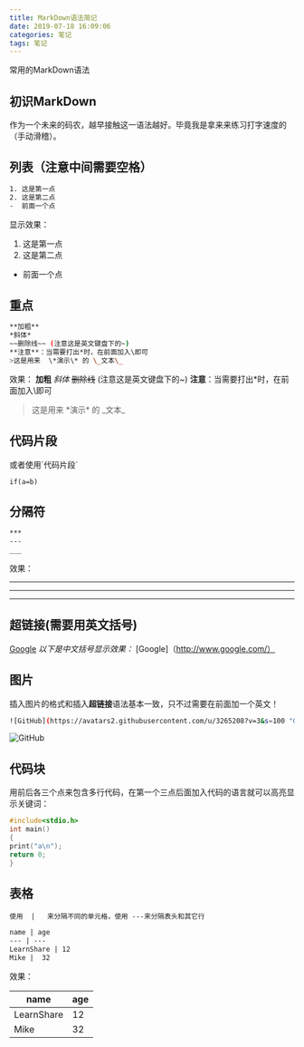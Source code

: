 ```yaml
---
title: MarkDown语法简记
date: 2019-07-18 16:09:06
categories: 笔记
tags: 笔记
---
```

常用的MarkDown语法
<!-- more-->
## 初识MarkDown
作为一个未来的码农，越早接触这一语法越好。毕竟我是拿来来练习打字速度的（手动滑稽）。

## 列表（注意中间需要空格）
```bash
1. 这是第一点
2. 这是第二点
-  前面一个点
```
显示效果：
1. 这是第一点
2. 这是第二点
-  前面一个点

## 重点
```bash
**加粗**
*斜体*
~~删除线~~ (注意这是英文键盘下的~)
**注意**：当需要打出*时，在前面加入\即可
>这是用来  \*演示\* 的 \_文本\_
```
效果：
**加粗**
*斜体*
~~删除线~~ (注意这是英文键盘下的~)
**注意**：当需要打出*时，在前面加入\即可
>这是用来  \*演示\* 的 \_文本\_

## 代码片段
或者使用\`代码片段`

`if(a=b)`
## 分隔符

```bash
***
---
___
```
效果：
***
---
___

## 超链接(需要用英文括号)
[Google](http://www.google.com/)
*以下是中文括号显示效果：*
[Google]（http://www.google.com/）

## 图片
插入图片的格式和插入**超链接**语法基本一致，只不过需要在前面加一个英文！
```bash
![GitHub](https://avatars2.githubusercontent.com/u/3265208?v=3&s=100 "GitHub,Social Coding")
```
![GitHub](https://avatars2.githubusercontent.com/u/3265208?v=3&s=100 "GitHub,Social Coding")

## 代码块
用前后各三个点来包含多行代码，在第一个三点后面加入代码的语言就可以高亮显示关键词：
```c
#include<stdio.h>
int main()
{
print("a\n");
return 0;
}
```
## 表格
```
使用  |   来分隔不同的单元格，使用 ---来分隔表头和其它行
```

```md
name | age
--- | ---
LearnShare | 12
Mike |  32
```
效果：

name | age
--- | ---
LearnShare | 12
Mike |  32
